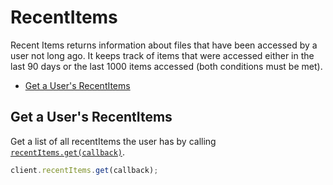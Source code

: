 RecentItems
===========

Recent Items returns information about files that have been accessed by a user not long ago. It keeps track of items that were accessed either in the last 90 days or the last 1000 items accessed (both conditions must be met).

* [Get a User's RecentItems](#get-a-users-recentItems)


Get a User's RecentItems
------------------------

Get a list of all recentItems the user has by calling [`recentItems.get(callback)`](http://opensource.box.com/box-node-sdk/RecentItems.html#get).

```js
client.recentItems.get(callback);
```
